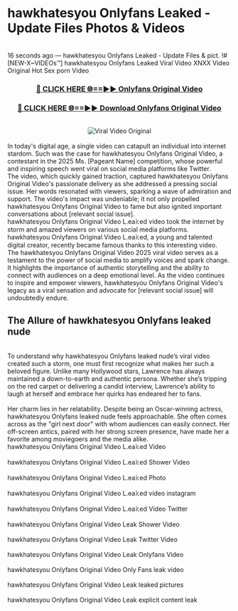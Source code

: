 # hawkhatesyou Onlyfans Leaked - Update Files Photos & Videos 
<br>
16 seconds ago — hawkhatesyou Onlyfans Leaked - Update Files & pict. !#[NEW-X~VIDEOs™] hawkhatesyou Onlyfans Leaked Viral Video XNXX Video Original Hot Sex porn Video
<br>
<div align="center">
<h3><a href="http://freeplayer.one?title=hawkhatesyou&ref=25OR" rel="nofollow">🔴 CLICK HERE 🌐==►► Onlyfans Original Video</a></h3>
<h3><a href="http://freeplayer.one?title=hawkhatesyou&ref=25OR" rel="nofollow">🔴 CLICK HERE 🌐==►► Download Onlyfans Original Video</a></h3>
<br>
<a href="http://freeplayer.one?title=hawkhatesyou&ref=25OR" rel="nofollow" data-target="animated-image.originalLink"><img src="https://i.ibb.co.com/xMMVF88/686577567.gif" alt="Viral Video Original" style="max-width: 100%; display: inline-block;" data-target="animated-image.originalImage"></a>
</div>
<br>
In today's digital age, a single video can catapult an individual into internet stardom. Such was the case for hawkhatesyou Onlyfans Original Video, a contestant in the 2025 Ms. [Pageant Name] competition, whose powerful and inspiring speech went viral on social media platforms like Twitter.
<br>
The video, which quickly gained traction, captured hawkhatesyou Onlyfans Original Video's passionate delivery as she addressed a pressing social issue. Her words resonated with viewers, sparking a wave of admiration and support. The video's impact was undeniable; it not only propelled hawkhatesyou Onlyfans Original Video to fame but also ignited important conversations about [relevant social issue].
<br>
hawkhatesyou Onlyfans Original Video L.ea𝚔ed video took the internet by storm and amazed viewers on various social media platforms. hawkhatesyou Onlyfans Original Video L.ea𝚔ed, a young and talented digital creator, recently became famous thanks to this interesting video.
<br>
The hawkhatesyou Onlyfans Original Video 2025 viral video serves as a testament to the power of social media to amplify voices and spark change. It highlights the importance of authentic storytelling and the ability to connect with audiences on a deep emotional level. As the video continues to inspire and empower viewers, hawkhatesyou Onlyfans Original Video's legacy as a viral sensation and advocate for [relevant social issue] will undoubtedly endure.
<br>
<h2>The Allure of hawkhatesyou Onlyfans leaked nude</h2>
<br>
To understand why hawkhatesyou Onlyfans leaked nude’s viral video created such a storm, one must first recognize what makes her such a beloved figure. Unlike many Hollywood stars, Lawrence has always maintained a down-to-earth and authentic persona. Whether she’s tripping on the red carpet or delivering a candid interview, Lawrence’s ability to laugh at herself and embrace her quirks has endeared her to fans.
<br><br>
Her charm lies in her relatability. Despite being an Oscar-winning actress, hawkhatesyou Onlyfans leaked nude feels approachable. She often comes across as the "girl next door" with whom audiences can easily connect. Her off-screen antics, paired with her strong screen presence, have made her a favorite among moviegoers and the media alike.
<br>
hawkhatesyou Onlyfans Original Video L.ea𝚔ed Video
<br><br>
hawkhatesyou Onlyfans Original Video L.ea𝚔ed Shower Video
<br><br>
hawkhatesyou Onlyfans Original Video L.ea𝚔ed Photo
<br><br>
hawkhatesyou Onlyfans Original Video L.ea𝚔ed video instagram
<br><br>
hawkhatesyou Onlyfans Original Video L.ea𝚔ed Video Twitter
<br><br>
hawkhatesyou Onlyfans Original Video Leak Shower Video
<br><br>
hawkhatesyou Onlyfans Original Video Leak Twitter Video
<br><br>
hawkhatesyou Onlyfans Original Video Leak Onlyfans Video
<br><br>
hawkhatesyou Onlyfans Original Video Only Fans leak video
<br><br>
hawkhatesyou Onlyfans Original Video Leak leaked pictures
<br><br>
hawkhatesyou Onlyfans Original Video Leak explicit content leak